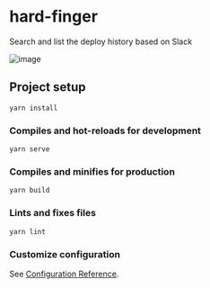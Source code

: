# hard-finger

Search and list the deploy history based on Slack

![image](https://user-images.githubusercontent.com/18670067/77608990-79f37100-6efd-11ea-8d12-c42836f59d83.png)

## Project setup
```
yarn install
```

### Compiles and hot-reloads for development
```
yarn serve
```

### Compiles and minifies for production
```
yarn build
```

### Lints and fixes files
```
yarn lint
```

### Customize configuration
See [Configuration Reference](https://cli.vuejs.org/config/).
